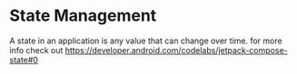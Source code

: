 # State Management
A state in an application is any value that can change over time.
for more info check out https://developer.android.com/codelabs/jetpack-compose-state#0